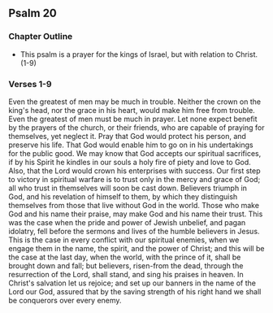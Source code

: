 ## Psalm 20

### Chapter Outline

- This psalm is a prayer for the kings of Israel, but with relation to Christ. (1-9)

### Verses 1-9

Even the greatest of men may be much in trouble. Neither the crown on the king's head, nor the grace in his heart, would make him free from trouble. Even the greatest of men must be much in prayer. Let none expect benefit by the prayers of the church, or their friends, who are capable of praying for themselves, yet neglect it. Pray that God would protect his person, and preserve his life. That God would enable him to go on in his undertakings for the public good. We may know that God accepts our spiritual sacrifices, if by his Spirit he kindles in our souls a holy fire of piety and love to God. Also, that the Lord would crown his enterprises with success. Our first step to victory in spiritual warfare is to trust only in the mercy and grace of God; all who trust in themselves will soon be cast down. Believers triumph in God, and his revelation of himself to them, by which they distinguish themselves from those that live without God in the world. Those who make God and his name their praise, may make God and his name their trust. This was the case when the pride and power of Jewish unbelief, and pagan idolatry, fell before the sermons and lives of the humble believers in Jesus. This is the case in every conflict with our spiritual enemies, when we engage them in the name, the spirit, and the power of Christ; and this will be the case at the last day, when the world, with the prince of it, shall be brought down and fall; but believers, risen-from the dead, through the resurrection of the Lord, shall stand, and sing his praises in heaven. In Christ's salvation let us rejoice; and set up our banners in the name of the Lord our God, assured that by the saving strength of his right hand we shall be conquerors over every enemy.


